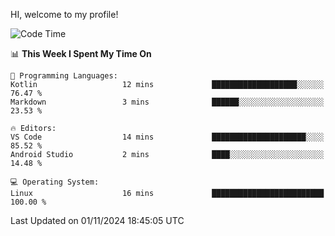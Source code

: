 HI, welcome to my profile!
<!--START_SECTION:waka-->
![Code Time](http://img.shields.io/badge/Code%20Time-1%2C934%20hrs%207%20mins-blue)

📊 **This Week I Spent My Time On** 

```text
💬 Programming Languages: 
Kotlin                   12 mins             ███████████████████░░░░░░   76.47 % 
Markdown                 3 mins              ██████░░░░░░░░░░░░░░░░░░░   23.53 % 

🔥 Editors: 
VS Code                  14 mins             █████████████████████░░░░   85.52 % 
Android Studio           2 mins              ████░░░░░░░░░░░░░░░░░░░░░   14.48 % 

💻 Operating System: 
Linux                    16 mins             █████████████████████████   100.00 % 
```


 Last Updated on 01/11/2024 18:45:05 UTC
<!--END_SECTION:waka-->
